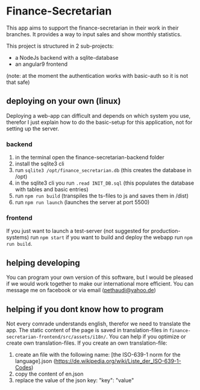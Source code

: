# Finance-Secretarian
This app aims to support the finance-secretarian in their work in their branches. It provides a way to input sales and show monthly statistics.

This project is structured in 2 sub-projects:
 * a NodeJs backend with a sqlite-database
 * an angular9 frontend

(note: at the moment the authentication works with basic-auth so it is not that safe)

## deploying on your own (linux)
Deploying a web-app can difficult and depends on which system you use, therefor I just explain how to do the basic-setup for this application, not for setting up the server.

### backend
 1. in the terminal open the finance-secretarian-backend folder
 2. install the sqlite3 cli
 3. run `sqlite3 /opt/finance_secretarian.db` (this creates the database in /opt)
 4. in the sqlite3 cli you run `.read INIT_DB.sql` (this populates the database with tables and basic entries)
 5. run `npm run build` (transpiles the ts-files to js and saves them in /dist)
 6. run `npm run launch` (launches the server at port 5500)

### frontend
If you just want to launch a test-server (not suggested for production-systems) run `npm start` if you want to build and deploy the webapp run `npm run build`.

## helping developing
You can program your own version of this software, but I would be pleased if we would work together to make our international more efficient.
You can message me on facebook or via email (pethaudi@yahoo.de)

## helping if you dont know how to program
Not every comrade understands english, therefor we need to translate the app. The static content of the page is saved in translation-files in `finance-secretarian-frontend/src/assets/i18n/`.
You can help if you optimize or create own translation-files.
If you create an own translation-file:
 1. create an file with the following name: [the ISO-639-1 norm for the language].json (https://de.wikipedia.org/wiki/Liste_der_ISO-639-1-Codes)
 2. copy the content of en.json
 3. replace the value of the json key: "key": "value"
